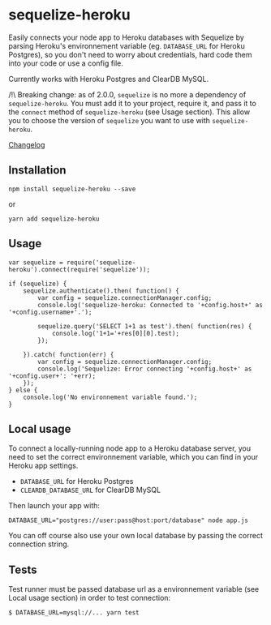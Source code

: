 sequelize-heroku
================

Easily connects your node app to Heroku databases with Sequelize by parsing Heroku's environnement variable (eg. `DATABASE_URL` for Heroku Postgres), so you don't need to worry about credentials, hard code them into your code or use a config file.

Currently works with Heroku Postgres and ClearDB MySQL.

/!\ Breaking change: as of 2.0.0, `sequelize` is no more a dependency of
`sequelize-heroku`. You must add it to your project, require it, and pass it
to the `connect` method of `sequelize-heroku` (see Usage section). This allow 
you to choose the version of `sequelize` you want to use with 
`sequelize-heroku`.

[Changelog](https://github.com/iwazaru/sequelize-heroku/releases)

## Installation

    npm install sequelize-heroku --save

or

    yarn add sequelize-heroku

## Usage

    var sequelize = require('sequelize-heroku').connect(require('sequelize'));
    
    if (sequelize) {
        sequelize.authenticate().then( function() {
            var config = sequelize.connectionManager.config;
            console.log('sequelize-heroku: Connected to '+config.host+' as '+config.username+'.');
            
            sequelize.query('SELECT 1+1 as test').then( function(res) {
                console.log('1+1='+res[0][0].test);
            });
            
        }).catch( function(err) {
            var config = sequelize.connectionManager.config;
            console.log('Sequelize: Error connecting '+config.host+' as '+config.user+': '+err);
        });
    } else {
        console.log('No environnement variable found.');
    }
    
## Local usage

To connect a locally-running node app to a Heroku database server, you need to set the correct environnement variable, which you can find in your Heroku app settings.

* `DATABASE_URL` for Heroku Postgres
* `CLEARDB_DATABASE_URL` for ClearDB MySQL

Then launch your app with:

    DATABASE_URL="postgres://user:pass@host:port/database" node app.js

You can off course also use your own local database by passing the correct connection string.


## Tests

Test runner must be passed database url as a environnement variable (see Local
usage section) in order to test connection:

    $ DATABASE_URL=mysql://... yarn test
